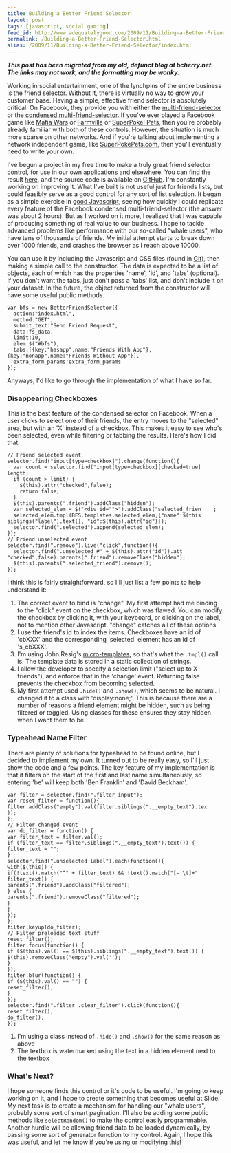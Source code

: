 ```yaml
---
title: Building a Better Friend Selector
layout: post
tags: [javascript, social gaming]
feed_id: http://www.adequatelygood.com/2009/11/Building-a-Better-Friend-Selector
permalink: /Building-a-Better-Friend-Selector.html
alias: /2009/11/Building-a-Better-Friend-Selector/index.html
---
```


___This post has been migrated from my old, defunct blog at bcherry.net.  The links may not work, and the formatting may be wonky.___

Working in social entertainment, one of the lynchpins of the entire business is the friend selector.  Without it, there is virtually no way to grow your customer base.  Having a simple, effective friend selector is absolutely critical.  On Facebook, they provide you with either the <a href="http://wiki.developers.facebook.com/index.php/Fb:multi-friend-selector" target="_blank">multi-friend-selector</a> or the <a href="http://wiki.developers.facebook.com/index.php/Fb:multi-friend-selector_%28condensed%29" target="_blank">condensed multi-friend-selector</a>.  If you've ever played a Facebook game like <a href="http://apps.new.facebook.com/inthemafia/" target="_blank">Mafia Wars</a> or <a href="http://apps.facebook.com/onthefarm" target="_blank">Farmville</a> or <a href="http://apps.facebook.com/slidepets/" target="_blank">SuperPoke! Pets</a>, then you're probably already familiar with both of these controls.  However, the situation is much more sparse on other networks.  And if you're talking about implementing a network independent game, like <a href="http://www.superpokepets.com" target="_blank">SuperPokePets.com</a>, then you'll eventually need to write your own.

I've begun a project in my free time to make a truly great friend selector control, for use in our own applications and elsewhere.  You can find the result <a href="http://bcherry.net/babfs" target="_blank">here</a>, and the source code is available on <a href="http://github.com/bcherry/babfs/tree/master" target="_blank">GitHub</a>.  I'm constantly working on improving it.  What I've built is not useful just for friends lists, but could feasibly serve as a good control for any sort of list selection.  It began as a simple exercise in <a href="http://bcherry.net/archives/89" target="_blank">good Javascript</a>, seeing how quickly I could replicate every feature of the Facebook condensed multi-friend-selector (the answer was about 2 hours).  But as I worked on it more, I realized that I was capable of producing something of real value to our business.  I hope to tackle advanced problems like performance with our so-called "whale users", who have tens of thousands of friends.  My initial attempt starts to break down over 1000 friends, and crashes the browser as I reach above 10000.

You can use it by including the Javascript and CSS files (found in <a href="http://github.com/bcherry/babfs/tree/master" target="_blank">Git</a>), then making a simple call to the constructor.  The data is expected to be a list of objects, each of which has the properties 'name', 'id', and 'tabs' (optional).  If you don't want the tabs, just don't pass a 'tabs' list, and don't include it on your dataset.  In the future, the object returned from the constructor will have some useful public methods.


    var bfs = new BetterFriendSelector({
      action:"index.html",
      method:"GET",
      submit_text:"Send Friend Request",
      data:fs_data,
      limit:10,
      elem:$("#bfs"),
      tabs:[{key:"hasapp",name:"Friends With App"},          {key:"nonapp",name:"Friends Without App"}],
      extra_form_params:extra_form_params
    });



Anyways, I'd like to go through the implementation of what I have so far.

<h3>Disappearing Checkboxes</h3>
<p>This is the best feature of the condensed selector on Facebook.  When a user clicks to select one of their friends, the entry moves to the "selected" area, but with an 'X' instead of a checkbox.  This makes it easy to see who's been selected, even while filtering or tabbing the results.  Here's how I did that:</p>

    // Friend selected event
    selector.find("input[type=checkbox]").change(function(){
      var count = selector.find("input[type=checkbox][checked=true]     length;
      if (count > limit) {
        $(this).attr("checked",false);
        return false;
      }
      $(this).parents(".friend").addClass("hidden");
      var selected_elem = $("<div id="">").addClass("selected_frien    ;
      selected_elem.tmpl(BFS.templates.selected_elem,{"name":$(this    siblings("label").text(), "id":$(this).attr("id")});
      selector.find(".selected").append(selected_elem);
    });
    // Friend unselected event
    selector.find(".remove").live("click",function(){
      selector.find(".unselected #" + $(this).attr("id")).att    "checked",false).parents(".friend").removeClass("hidden");
      $(this).parents(".selected_friend").remove();
    });
  
<p>I think this is fairly straightforward, so I'll just list a few points to help understand it:</p>

<ol>
<li>The correct event to bind is "change".  My first attempt had me binding to the "click" event on the checkbox, which was flawed.  You can modify the checkbox by clicking it, with your keyboard, or clicking on the label, not to mention other Javascript.  "change" catches all of these options</li>
<li>I use the friend's id to index the items.  Checkboxes have an id of 'cbXXX' and the corresponding 'selected' element has an id of 's_cbXXX'.</li>
<li>I'm using John Resig's <a href="http://bcherry.net/archives/97" target="_blank">micro-templates</a>, so that's what the <code class="js inline">.tmpl()</code> call is.  The template data is stored in a static collection of strings.</li>
<li>I allow the developer to specify a selection limit ("select up to X friends"), and enforce that in the 'change' event.  Returning false prevents the checkbox from becoming selected.</li>
<li>My first attempt used <code class="js inline">.hide()</code> and <code class="js inline">.show()</code>, which seems to be natural.  I changed it to a class with 'display:none;'.  This is because there are a number of reasons a friend element might be hidden, such as being filtered or toggled.  Using classes for these ensures they stay hidden when I want them to be.</li>
</ol>

<h3>Typeahead Name Filter</h3>
<p>There are plenty of solutions for typeahead to be found online, but I decided to implement my own.  It turned out to be really easy, so I'll just show the code and a few points.  The key feature of my implementation is that it filters on the start of the first and last name simultaneously, so entering 'be' will keep both 'Ben Franklin' and 'David Beckham'.</p>

  
    var filter = selector.find(".filter input");
    var reset_filter = function(){
    filter.addClass("empty").val(filter.siblings(".__empty_text").tex    ));
    };
    // Filter changed event
    var do_filter = function() {
    var filter_text = filter.val();
    if (filter_text == filter.siblings(".__empty_text").text()) {
    filter_text = "";
    }
    selector.find(".unselected label").each(function(){
    with($(this)) {
    if(!text().match("^" + filter_text) && !text().match("[- \t]+"     filter_text)) {
    parents(".friend").addClass("filtered");
    } else {
    parents(".friend").removeClass("filtered");
    }
    }
    });
    };
    filter.keyup(do_filter);
    // Filter preloaded text stuff
    reset_filter();
    filter.focus(function() {
    if ($(this).val() == $(this).siblings(".__empty_text").text()) {
    $(this).removeClass("empty").val('');
    }
    });
    filter.blur(function() {
    if ($(this).val() == "") {
    reset_filter();
    }
    });
    selector.find(".filter .clear_filter").click(function(){
    reset_filter();
    do_filter();
    });

<ol>
<li>I'm using a class instead of <code class="js inline">.hide()</code> and <code class="js inline">.show()</code> for the same reason as above</li>

<li>The textbox is watermarked using the text in a hidden element next to the textbox</li>
</ol>
<h3>What's Next?</h3>
<p>I hope someone finds this control or it's code to be useful.  I'm going to keep working on it, and I hope to create something that becomes useful at Slide.  My next task is to create a mechanism for handling our "whale users", probably some sort of smart pagination.  I'll also be adding some public methods like <code class="js inline">selectRandom()</code> to make the control easily programmable.  Another hurdle will be allowing friend data to be loaded dynamically, by passing some sort of generator function to my control.  Again, I hope this was useful, and let me know if you're using or modifying this!</p>